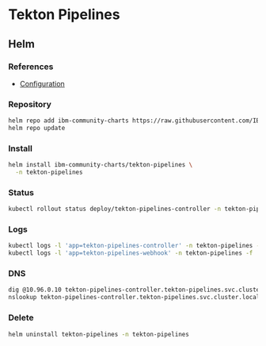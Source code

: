 # Tekton Pipelines

<!--
http://heidloff.net/article/deploying-microprofile-microservices-tekton/
http://heidloff.net/article/ibm-cloud-kubernetes-tekton/
https://github.com/tektoncd/catalog
http://sharepointoscar.com/2019-04-22-using-tekton-pipelines-in-jenkins-x-part-1/
-->

## Helm

### References

- [Configuration](https://github.com/IBM/charts/tree/master/community/tekton-pipelines#configuration)

### Repository

```sh
helm repo add ibm-community-charts https://raw.githubusercontent.com/IBM/charts/master/repo/community
helm repo update
```

### Install

```sh
helm install ibm-community-charts/tekton-pipelines \
  -n tekton-pipelines
```

### Status

```sh
kubectl rollout status deploy/tekton-pipelines-controller -n tekton-pipelines
```

### Logs

```sh
kubectl logs -l 'app=tekton-pipelines-controller' -n tekton-pipelines -f
kubectl logs -l 'app=tekton-pipelines-webhook' -n tekton-pipelines -f
```

### DNS

```sh
dig @10.96.0.10 tekton-pipelines-controller.tekton-pipelines.svc.cluster.local +short
nslookup tekton-pipelines-controller.tekton-pipelines.svc.cluster.local 10.96.0.10
```

### Delete

```sh
helm uninstall tekton-pipelines -n tekton-pipelines
```
